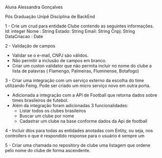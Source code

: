 Aluna Alessandra Gonçalves

Pós Graduação Unipê
Disciplina de BackEnd

1 - Crie um crud para entidade Clube contendo as seguintes informações.
    Id: integer
    Nome : String
    Estado: String
    Email: String 
    Cnpj: String 
    DataCriacao : Date

2 - Validação de campos 
- Validar se o e-mail, CNPJ são válidos. 
- Não permitir a inclusão de campos em branco.
- Criar um custon validator que não permita incluir no nome do clube a lista de palavras ( Flamengo, Palmeiras, Fluminense, Botafogo)

3 - Criar uma integração com um serviço externo da escolha do time utilizando Feing. Pode ser criado um micro serviço novo em outra porta.
  - Adicionada a integração com a API de Football que retorna dados sobre times brasileiros de futebol.
  - Além da integração foram adicionadas 3 funcionalidades:
    - Listar todos os clubes brasileiros
    - Buscar um clube por nome
    - Cadastrar um clube na base conforme dados da Api de football

4 - Incluir dtos para todas as entidades anotadas com Entity, ou seja, nos controllers o que é respondido response para o usuário é sempre um 

5 - Criar uma chamada no repository de clube uma listagem que ordene pelo nome do clube de forma ascendente.
